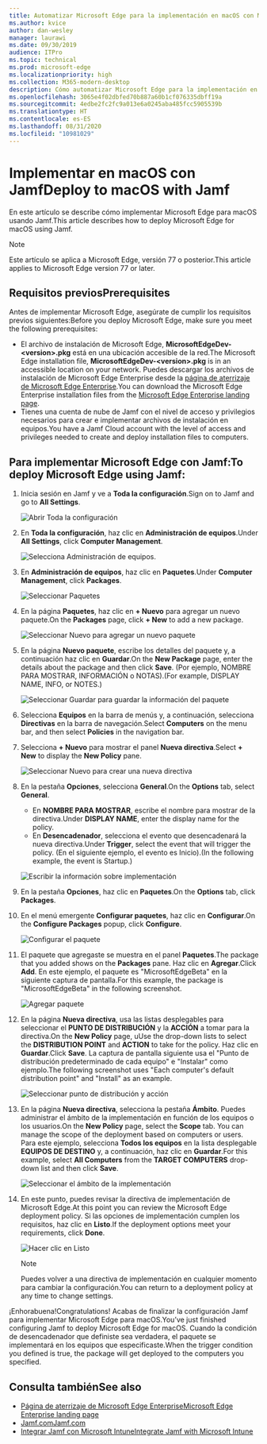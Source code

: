 ```yaml
---
title: Automatizar Microsoft Edge para la implementación en macOS con Microsoft Intune
ms.author: kvice
author: dan-wesley
manager: laurawi
ms.date: 09/30/2019
audience: ITPro
ms.topic: technical
ms.prod: microsoft-edge
ms.localizationpriority: high
ms.collection: M365-modern-desktop
description: Cómo automatizar Microsoft Edge para la implementación en macOS con Jamf.
ms.openlocfilehash: 3065e4f02dbfed70b887a60b1cf076335dbff19a
ms.sourcegitcommit: 4edbe2fc2fc9a013e6a0245aba485fcc5905539b
ms.translationtype: HT
ms.contentlocale: es-ES
ms.lasthandoff: 08/31/2020
ms.locfileid: "10981029"
---
```

# <span data-ttu-id="cec60-103">Implementar en macOS con Jamf</span><span class="sxs-lookup"><span data-stu-id="cec60-103">Deploy to macOS with Jamf</span></span>

<span data-ttu-id="cec60-104">En este artículo se describe cómo implementar Microsoft Edge para macOS usando Jamf.</span><span class="sxs-lookup"><span data-stu-id="cec60-104">This article describes how to deploy Microsoft Edge for macOS using Jamf.</span></span>

> [!NOTE]
> <span data-ttu-id="cec60-105">Este artículo se aplica a Microsoft Edge, versión 77 o posterior.</span><span class="sxs-lookup"><span data-stu-id="cec60-105">This article applies to Microsoft Edge version 77 or later.</span></span>

## <span data-ttu-id="cec60-106">Requisitos previos</span><span class="sxs-lookup"><span data-stu-id="cec60-106">Prerequisites</span></span>

<span data-ttu-id="cec60-107">Antes de implementar Microsoft Edge, asegúrate de cumplir los requisitos previos siguientes:</span><span class="sxs-lookup"><span data-stu-id="cec60-107">Before you deploy Microsoft Edge, make sure you meet the following prerequisites:</span></span>

- <span data-ttu-id="cec60-108">El archivo de instalación de Microsoft Edge, **MicrosoftEdgeDev-\<version\>.pkg** está en una ubicación accesible de la red.</span><span class="sxs-lookup"><span data-stu-id="cec60-108">The Microsoft Edge installation file,  **MicrosoftEdgeDev-\<version\>.pkg** is in an accessible location on your network.</span></span> <span data-ttu-id="cec60-109">Puedes descargar los archivos de instalación de Microsoft Edge Enterprise desde la [página de aterrizaje de Microsoft Edge Enterprise](https://aka.ms/EdgeEnterprise).</span><span class="sxs-lookup"><span data-stu-id="cec60-109">You can download the Microsoft Edge Enterprise installation files from the [Microsoft Edge Enterprise landing page](https://aka.ms/EdgeEnterprise).</span></span>
- <span data-ttu-id="cec60-110">Tienes una cuenta de nube de Jamf con el nivel de acceso y privilegios necesarios para crear e implementar archivos de instalación en equipos.</span><span class="sxs-lookup"><span data-stu-id="cec60-110">You have a Jamf Cloud account with the level of access and privileges needed to create and deploy installation files to computers.</span></span>

## <span data-ttu-id="cec60-111">Para implementar Microsoft Edge con Jamf:</span><span class="sxs-lookup"><span data-stu-id="cec60-111">To deploy Microsoft Edge using Jamf:</span></span>

1. <span data-ttu-id="cec60-112">Inicia sesión en Jamf y ve a **Toda la configuración**.</span><span class="sxs-lookup"><span data-stu-id="cec60-112">Sign on to Jamf and go to **All Settings**.</span></span>

    ![Abrir Toda la configuración](./media/mac-deploy/jamf-dash-main-open-settings.png)

2. <span data-ttu-id="cec60-114">En **Toda la configuración**, haz clic en **Administración de equipos**.</span><span class="sxs-lookup"><span data-stu-id="cec60-114">Under **All Settings**, click **Computer Management**.</span></span>

    ![Selecciona Administración de equipos.](./media/mac-deploy/jamf-all-settings-computer-mgmt.png)

3. <span data-ttu-id="cec60-116">En **Administración de equipos**, haz clic en **Paquetes**.</span><span class="sxs-lookup"><span data-stu-id="cec60-116">Under **Computer Management**, click **Packages**.</span></span>

    ![Seleccionar Paquetes](./media/mac-deploy/jamf-all-settings-computer-mgmt-pkgs.png)

4. <span data-ttu-id="cec60-118">En la página **Paquetes**, haz clic en **+ Nuevo** para agregar un nuevo paquete.</span><span class="sxs-lookup"><span data-stu-id="cec60-118">On the **Packages** page, click **+ New** to add a new package.</span></span>

    ![Seleccionar Nuevo para agregar un nuevo paquete](./media/mac-deploy/jamf-all-settings-computer-mgmt-new-pkg.png)

5. <span data-ttu-id="cec60-120">En la página **Nuevo paquete**, escribe los detalles del paquete y, a continuación haz clic en **Guardar**.</span><span class="sxs-lookup"><span data-stu-id="cec60-120">On the **New Package** page, enter the details about the package and then click **Save**.</span></span> <span data-ttu-id="cec60-121">(Por ejemplo, NOMBRE PARA MOSTRAR, INFORMACIÓN o NOTAS).</span><span class="sxs-lookup"><span data-stu-id="cec60-121">(For example, DISPLAY NAME, INFO, or NOTES.)</span></span>

    ![Seleccionar Guardar para guardar la información del paquete](./media/mac-deploy/jamf-all-settings-computer-mgmt-save-pkg-info.png)

6. <span data-ttu-id="cec60-123">Selecciona **Equipos** en la barra de menús y, a continuación, selecciona **Directivas** en la barra de navegación.</span><span class="sxs-lookup"><span data-stu-id="cec60-123">Select **Computers** on the menu bar, and then select **Policies** in the navigation bar.</span></span>

7. <span data-ttu-id="cec60-124">Selecciona **+ Nuevo** para mostrar el panel **Nueva directiva**.</span><span class="sxs-lookup"><span data-stu-id="cec60-124">Select **+ New** to display the **New Policy** pane.</span></span>

    ![Seleccionar Nuevo para crear una nueva directiva](./media/mac-deploy/jamf-all-settings-computer-new-policy.png)

8. <span data-ttu-id="cec60-126">En la pestaña **Opciones**, selecciona **General**.</span><span class="sxs-lookup"><span data-stu-id="cec60-126">On the **Options** tab, select **General**.</span></span>

    - <span data-ttu-id="cec60-127">En **NOMBRE PARA MOSTRAR**, escribe el nombre para mostrar de la directiva.</span><span class="sxs-lookup"><span data-stu-id="cec60-127">Under **DISPLAY NAME**, enter the display name for the policy.</span></span>
    - <span data-ttu-id="cec60-128">En **Desencadenador**, selecciona el evento que desencadenará la nueva directiva.</span><span class="sxs-lookup"><span data-stu-id="cec60-128">Under **Trigger**, select the event that will trigger the policy.</span></span> <span data-ttu-id="cec60-129">(En el siguiente ejemplo, el evento es Inicio).</span><span class="sxs-lookup"><span data-stu-id="cec60-129">(In the following example, the event is Startup.)</span></span>

    ![Escribir la información sobre implementación](./media/mac-deploy/jamf-all-settings-computer-cfg-policy.png)

9. <span data-ttu-id="cec60-131">En la pestaña **Opciones**, haz clic en **Paquetes**.</span><span class="sxs-lookup"><span data-stu-id="cec60-131">On the **Options** tab, click **Packages**.</span></span>

10. <span data-ttu-id="cec60-132">En el menú emergente **Configurar paquetes**, haz clic en **Configurar**.</span><span class="sxs-lookup"><span data-stu-id="cec60-132">On the **Configure Packages** popup, click **Configure**.</span></span>

    ![Configurar el paquete](./media/mac-deploy/jamf-all-settings-computer-policy-pkg-configure.png)

11. <span data-ttu-id="cec60-134">El paquete que agregaste se muestra en el panel **Paquetes**.</span><span class="sxs-lookup"><span data-stu-id="cec60-134">The package that you added shows on the **Packages** pane.</span></span> <span data-ttu-id="cec60-135">Haz clic en **Agregar**.</span><span class="sxs-lookup"><span data-stu-id="cec60-135">Click **Add**.</span></span> <span data-ttu-id="cec60-136">En este ejemplo, el paquete es "MicrosoftEdgeBeta" en la siguiente captura de pantalla.</span><span class="sxs-lookup"><span data-stu-id="cec60-136">For this example, the package is "MicrosoftEdgeBeta" in the following screenshot.</span></span>

    ![Agregar paquete](./media/mac-deploy/jamf-all-settings-computer-policy-pkg-add-beta.png)

12. <span data-ttu-id="cec60-138">En la página **Nueva directiva**, usa las listas desplegables para seleccionar el **PUNTO DE DISTRIBUCIÓN** y la **ACCIÓN** a tomar para la directiva.</span><span class="sxs-lookup"><span data-stu-id="cec60-138">On the **New Policy** page, uUse the drop-down lists to select the **DISTRIBUTION POINT** and **ACTION** to take for the policy.</span></span> <span data-ttu-id="cec60-139">Haz clic en **Guardar**.</span><span class="sxs-lookup"><span data-stu-id="cec60-139">Click **Save**.</span></span> <span data-ttu-id="cec60-140">La captura de pantalla siguiente usa el "Punto de distribución predeterminado de cada equipo" e "Instalar" como ejemplo.</span><span class="sxs-lookup"><span data-stu-id="cec60-140">The following screenshot uses "Each computer's default distribution point" and "Install" as an example.</span></span>

    ![Seleccionar punto de distribución y acción](./media/mac-deploy/jamf-all-settings-computer-mgmt-pkg-cfg-distro.png)

13. <span data-ttu-id="cec60-142">En la página **Nueva directiva**, selecciona la pestaña **Ámbito**. Puedes administrar el ámbito de la implementación en función de los equipos o los usuarios.</span><span class="sxs-lookup"><span data-stu-id="cec60-142">On the **New Policy** page, select the **Scope** tab. You can manage the scope of the deployment based on computers or users.</span></span> <span data-ttu-id="cec60-143">Para este ejemplo, selecciona **Todos los equipos** en la lista desplegable **EQUIPOS DE DESTINO** y, a continuación, haz clic en **Guardar**.</span><span class="sxs-lookup"><span data-stu-id="cec60-143">For this example, select **All Computers** from the **TARGET COMPUTERS** drop-down list and then click **Save**.</span></span>

    ![Seleccionar el ámbito de la implementación](./media/mac-deploy/jamf-all-settings-computer-mgmt-add-target.png)

14. <span data-ttu-id="cec60-145">En este punto, puedes revisar la directiva de implementación de Microsoft Edge.</span><span class="sxs-lookup"><span data-stu-id="cec60-145">At this point you can review the Microsoft Edge deployment policy.</span></span> <span data-ttu-id="cec60-146">Si las opciones de implementación cumplen los requisitos, haz clic en **Listo**.</span><span class="sxs-lookup"><span data-stu-id="cec60-146">If the deployment options meet your requirements, click **Done**.</span></span>

    ![Hacer clic en Listo](./media/mac-deploy/jamf-all-settings-computer-mgmt-finish-add-deployment.png)

    > [!NOTE]
    > <span data-ttu-id="cec60-148">Puedes volver a una directiva de implementación en cualquier momento para cambiar la configuración.</span><span class="sxs-lookup"><span data-stu-id="cec60-148">You can return to a deployment policy at any time to change settings.</span></span>

<span data-ttu-id="cec60-149">¡Enhorabuena!</span><span class="sxs-lookup"><span data-stu-id="cec60-149">Congratulations!</span></span> <span data-ttu-id="cec60-150">Acabas de finalizar la configuración Jamf para implementar Microsoft Edge para macOS.</span><span class="sxs-lookup"><span data-stu-id="cec60-150">You’ve just finished configuring Jamf to deploy Microsoft Edge for macOS.</span></span> <span data-ttu-id="cec60-151">Cuando la condición de desencadenador que definiste sea verdadera, el paquete se implementará en los equipos que especificaste.</span><span class="sxs-lookup"><span data-stu-id="cec60-151">When the trigger condition you defined is true, the package will get deployed to the computers you specified.</span></span>

## <span data-ttu-id="cec60-152">Consulta también</span><span class="sxs-lookup"><span data-stu-id="cec60-152">See also</span></span>

- [<span data-ttu-id="cec60-153">Página de aterrizaje de Microsoft Edge Enterprise</span><span class="sxs-lookup"><span data-stu-id="cec60-153">Microsoft Edge Enterprise landing page</span></span>](https://aka.ms/EdgeEnterprise)
- [<span data-ttu-id="cec60-154">Jamf.com</span><span class="sxs-lookup"><span data-stu-id="cec60-154">Jamf.com</span></span>](https://www.jamf.com/)
- [<span data-ttu-id="cec60-155">Integrar Jamf con Microsoft Intune</span><span class="sxs-lookup"><span data-stu-id="cec60-155">Integrate Jamf with Microsoft Intune</span></span>](https://docs.microsoft.com/intune/conditional-access-integrate-jamf)
